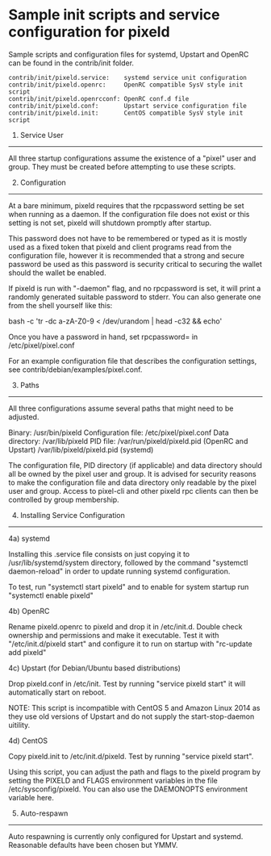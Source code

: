 Sample init scripts and service configuration for pixeld
==========================================================

Sample scripts and configuration files for systemd, Upstart and OpenRC
can be found in the contrib/init folder.

    contrib/init/pixeld.service:    systemd service unit configuration
    contrib/init/pixeld.openrc:     OpenRC compatible SysV style init script
    contrib/init/pixeld.openrcconf: OpenRC conf.d file
    contrib/init/pixeld.conf:       Upstart service configuration file
    contrib/init/pixeld.init:       CentOS compatible SysV style init script

1. Service User
---------------------------------

All three startup configurations assume the existence of a "pixel" user
and group.  They must be created before attempting to use these scripts.

2. Configuration
---------------------------------

At a bare minimum, pixeld requires that the rpcpassword setting be set
when running as a daemon.  If the configuration file does not exist or this
setting is not set, pixeld will shutdown promptly after startup.

This password does not have to be remembered or typed as it is mostly used
as a fixed token that pixeld and client programs read from the configuration
file, however it is recommended that a strong and secure password be used
as this password is security critical to securing the wallet should the
wallet be enabled.

If pixeld is run with "-daemon" flag, and no rpcpassword is set, it will
print a randomly generated suitable password to stderr.  You can also
generate one from the shell yourself like this:

bash -c 'tr -dc a-zA-Z0-9 < /dev/urandom | head -c32 && echo'

Once you have a password in hand, set rpcpassword= in /etc/pixel/pixel.conf

For an example configuration file that describes the configuration settings,
see contrib/debian/examples/pixel.conf.

3. Paths
---------------------------------

All three configurations assume several paths that might need to be adjusted.

Binary:              /usr/bin/pixeld
Configuration file:  /etc/pixel/pixel.conf
Data directory:      /var/lib/pixeld
PID file:            /var/run/pixeld/pixeld.pid (OpenRC and Upstart)
                     /var/lib/pixeld/pixeld.pid (systemd)

The configuration file, PID directory (if applicable) and data directory
should all be owned by the pixel user and group.  It is advised for security
reasons to make the configuration file and data directory only readable by the
pixel user and group.  Access to pixel-cli and other pixeld rpc clients
can then be controlled by group membership.

4. Installing Service Configuration
-----------------------------------

4a) systemd

Installing this .service file consists on just copying it to
/usr/lib/systemd/system directory, followed by the command
"systemctl daemon-reload" in order to update running systemd configuration.

To test, run "systemctl start pixeld" and to enable for system startup run
"systemctl enable pixeld"

4b) OpenRC

Rename pixeld.openrc to pixeld and drop it in /etc/init.d.  Double
check ownership and permissions and make it executable.  Test it with
"/etc/init.d/pixeld start" and configure it to run on startup with
"rc-update add pixeld"

4c) Upstart (for Debian/Ubuntu based distributions)

Drop pixeld.conf in /etc/init.  Test by running "service pixeld start"
it will automatically start on reboot.

NOTE: This script is incompatible with CentOS 5 and Amazon Linux 2014 as they
use old versions of Upstart and do not supply the start-stop-daemon uitility.

4d) CentOS

Copy pixeld.init to /etc/init.d/pixeld. Test by running "service pixeld start".

Using this script, you can adjust the path and flags to the pixeld program by
setting the PIXELD and FLAGS environment variables in the file
/etc/sysconfig/pixeld. You can also use the DAEMONOPTS environment variable here.

5. Auto-respawn
-----------------------------------

Auto respawning is currently only configured for Upstart and systemd.
Reasonable defaults have been chosen but YMMV.
